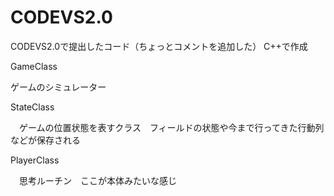 CODEVS2.0
=========

CODEVS2.0で提出したコード（ちょっとコメントを追加した）
C++で作成

GameClass

  ゲームのシミュレーター


StateClass

　ゲームの位置状態を表すクラス　フィールドの状態や今まで行ってきた行動列などが保存される


PlayerClass

　思考ルーチン　ここが本体みたいな感じ



